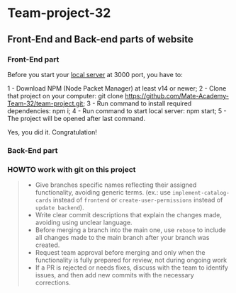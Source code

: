 # Team-project-32

## Front-End and Back-end parts of website

### Front-End part

Before you start your [local server](http://localhost:3000/) at 3000 port, you have to:

1 - Download NPM (Node Packet Manager) at least v14 or newer;
2 - Clone that project on your computer: git clone https://github.com/Mate-Academy-Team-32/team-project.git;
3 - Run command to install required dependencies: npm i;
4 - Run command to start local server: npm start;
5 - The project will be opened after last command.

Yes, you did it. Congratulation!

### Back-End part


### HOWTO work with git on this project
> - Give branches specific names reflecting their assigned functionality, avoiding generic terms. (ex.: use `implement-catalog-cards` instead of `frontend` or `create-user-permissions` instead of `update backend`).
> - Write clear commit descriptions that explain the changes made, avoiding using unclear language.
> - Before merging a branch into the main one, use `rebase` to include all changes made to the main branch after your branch was created.
> - Request team approval before merging and only when the functionality is fully prepared for review, not during ongoing work
> - If a PR is rejected or needs fixes, discuss with the team to identify issues, and then add new commits with the necessary corrections.
